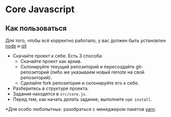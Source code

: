 # Core Javascript

## Как пользоваться

Для того, чтобы всё корректно работало, у вас должен быть установлен [node](https://nodejs.org/en/) и [git](https://git-scm.com/)

- Скачайте проект к себе. Есть 3 способа:
  - Скачайте проект как архив.
  - Склонируйте текущий репозиторий и пересоздайте git-репозиторий (либо же указываем новый remote на свой репозиторий).
  - Сделайте fork репозитория и склонируйте его к себе.
- Разберитесь в структуре проекта.
- Задания находятся в `src/core.js`.
- Перед тем, как начать делать задание, выполните `npm install`.

\*Для особо любопытных: разобраться с менеджером пакетов [yarn](https://yarnpkg.com/getting-started).
